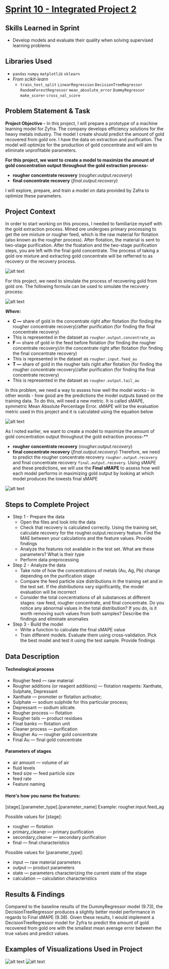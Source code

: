 # [Sprint 10 - Integrated Project 2](https://github.com/brandon-levan/TripleTen-Data-Science-Projects/blob/main/Sprint%2010%20-%20Integrated%20Project%202/Sprint_10_Project.ipynb)

## Skills Learned in Sprint 
- Develop models and evaluate their quality when solving supervised learning problems

## Libraries Used
 - `pandas` `numpy` `matplotlib` `sklearn`
 - *From scikit-learn*
    - `train_test_split` `LinearRegression` `DecisionTreeRegressor` `RandomForestRegressor` `mean_absolute_error` `DummyRegressor` `make_scorer` `cross_val_score`
 
## Problem Statement & Task
**Project Objective -** In this project, I will prepare a prototype of a machine learning model for Zyfra. The company develops efficiency solutions for the heavy metals industry. The model I create should predict the amount of gold recovered from gold ore. I have the data on extraction and purification. The model will optimize for the production of gold concentrate and will aim to eliminate unprofitable parameters.

**For this project, we want to create a model to maximize the amount of gold concentration output throughout the gold extraction process-**
- **rougher concentrate recovery** (*rougher.output.recovery*)
- **final concentrate recovery** (*final.output.recovery*) 

I will explore, prepare, and train a model on data provided by Zafra to optimize these parameters.  

## Project Context 
In order to start working on this process, I needed to familiarize myself with the gold extraction process. Mined ore undergoes primary processing to get the ore mixture or rougher feed, which is the raw material for flotation (also known as the rougher process). After flotation, the material is sent to two-stage purification. After the floatation and the two-stage purification steps, you are left with the final gold concentrate. The process of taking a gold ore mixture and extracting gold concentrate will be refferred to as recovery or the recovery process. 

![alt text](https://github.com/brandon-levan/TripleTen-Data-Science-Projects/blob/main/Sprint%2010%20-%20Integrated%20Project%202/Assets/gold_process.jpeg)

For this project, we need to simulate the process of recovering gold from gold ore. The following formula can be used to simulate the recovery process:

![alt text](https://github.com/brandon-levan/TripleTen-Data-Science-Projects/blob/main/Sprint%2010%20-%20Integrated%20Project%202/Assets/recovery.jpeg)

*__Where:__*

- **C —** share of gold in the concentrate right after flotation (for finding the rougher concentrate recovery)/after purification (for finding the final concentrate recovery)
 - This is represented in the dataset as `rougher.output.concentrate_au`
- **F —** share of gold in the feed before flotation (for finding the rougher concentrate recovery)/in the concentrate right after flotation (for finding the final concentrate recovery)
 - This is represented in the dataset as `rougher.input.feed_au` 
- **T —** share of gold in the rougher tails right after flotation (for finding the rougher concentrate recovery)/after purification (for finding the final concentrate recovery)
 - This is represented in the dataset as `rougher.output.tail_au`

In this problem, we need a way to assess how well the model works - in other words - how good are the predictions the model outputs based on the training data. To do this, will need a new metric. It is called sMAPE, symmetric Mean Absolute Percentage Error. sMAPE will be the evaluation metric used in this project and it is calculated using the equation below

![alt text](https://github.com/brandon-levan/TripleTen-Data-Science-Projects/blob/main/Sprint%2010%20-%20Integrated%20Project%202/Assets/smape.jpeg)

As I noted earlier, we want to create a model to maximize the amount of gold concentration output throughout the gold extraction process-**
- **rougher concentrate recovery** (*rougher.output.recovery*)
- **final concentrate recovery** (*final.output.recovery*) 
Therefore, we need to predict the rougher concentrate recovery `rougher.output.recovery` and final concentrate recovery `final.output.recovery`. Using sMAPE and these predictions, we will use the **Final sMAPE** to assess how well each model performs in maximizing gold output by looking at which model produces the lowests final sMAPE

![alt text](https://github.com/brandon-levan/TripleTen-Data-Science-Projects/blob/main/Sprint%2010%20-%20Integrated%20Project%202/Assets/final_smape.jpeg)

## Steps to Complete Project

- Step 1 - Prepare the data
   - Open the files and look into the data
   - Check that recovery is calculated correctly. Using the training set, calculate recovery for the rougher.output.recovery feature. Find the MAE between your calculations and the feature values. Provide findings
   - Analyze the features not available in the test set. What are these parameters? What is their type
   - Perform data preprocessing
- Step 2 - Analyze the data
   - Take note of how the concentrations of metals (Au, Ag, Pb) change depending on the purification stage
   - Compare the feed particle size distributions in the training set and in the test set. If the distributions vary significantly, the model evaluation will be incorrect
   - Consider the total concentrations of all substances at different stages: raw feed, rougher concentrate, and final concentrate. Do you notice any abnormal values in the total distribution? If you do, is it worth removing such values from both samples? Describe the findings and eliminate anomalies
- Step 3 - Build the model
   - Write a function to calculate the final sMAPE value
   - Train different models. Evaluate them using cross-validation. Pick the best model and test it using the test sample. Provide findings

## Data Description

#### Technological process

- Rougher feed — raw material
- Rougher additions (or reagent additions) — flotation reagents: Xanthate, Sulphate, Depressant
- Xanthate — promoter or flotation activator;
- Sulphate — sodium sulphide for this particular process;
- Depressant — sodium silicate.
- Rougher process — flotation
- Rougher tails — product residues
- Float banks — flotation unit
- Cleaner process — purification
- Rougher Au — rougher gold concentrate
- Final Au — final gold concentrate

#### Parameters of stages
- air amount — volume of air
- fluid levels
- feed size — feed particle size
- feed rate
- Feature naming
  
#### Here's how you name the features:

[stage].[parameter_type].[parameter_name]
Example: rougher.input.feed_ag

Possible values for [stage]:
- rougher — flotation
- primary_cleaner — primary purification
- secondary_cleaner — secondary purification
- final — final characteristics

Possible values for [parameter_type]:
- input — raw material parameters
- output — product parameters
- state — parameters characterizing the current state of the stage
- calculation — calculation characteristics
  
## Results & Findings

Compared to the baseline results of the DummyRegressor model (9.73), the DecisionTreeRegressor produces a slightly better model performance in regards to Final sMAPE (9.38). Given these results, I would implement a DecisionTreeRegressor model for Zyfra to predict the amount of gold recovered from gold ore with the smallest mean average error between the true values and predict values.

## Examples of Visualizations Used in Project
![alt text](https://github.com/brandon-levan/TripleTen-Data-Science-Projects/blob/main/Sprint%2010%20-%20Integrated%20Project%202/Assets/particle_size.png)
![alt text](https://github.com/brandon-levan/TripleTen-Data-Science-Projects/blob/main/Sprint%2010%20-%20Integrated%20Project%202/Assets/outputs.png)


